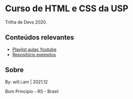 # Curso de HTML e CSS da USP

Trilha de Devs 2020.

## Conteúdos relevantes

- [Playlist aulas Youtube](https://www.youtube.com/playlist?list=PLJDZ4FAZLYfg2Ju84U1xrFRMkdT-Yf8dT)
- [Repositório exemplos](https://github.com/indigotech/css-course-examples)


## Sobre

By: will.i.am | 2021.12

Bom Princípio - RS - Brasil
